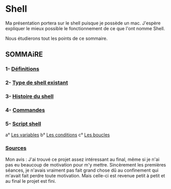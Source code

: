 # Shell

Ma présentation portera sur le shell puisque je possède un mac. J'espère expliquer le mieux possible le fonctionnement de ce que l'ont nomme Shell.

Nous étudierons tout les points de ce sommaire.

## SOMMAiRE
### 1- [Définitions](https://github.com/NemsB/Shell/blob/main/definition.md#1--quest-ce-que-le-shell-)
### 2- [Type de shell existant](https://github.com/NemsB/Shell/blob/main/typedeshell.md#type-de-shell)
### 3- [Histoire du shell](https://github.com/NemsB/Shell/blob/main/histoire.md)
### 4- [Commandes](https://github.com/NemsB/Shell/blob/main/commande.md)
### 5- [Script shell](https://github.com/NemsB/Shell/blob/main/scriptshell.md)
   a° [Les variables](https://github.com/NemsB/Shell/blob/main/variable.md#les-variables)
   b° [Les conditions](https://github.com/NemsB/Shell/blob/main/condition.md#les-conditions)
   c° [Les boucles](https://github.com/NemsB/Shell/blob/main/boucle.md#les-boucles)


### [Sources](https://github.com/NemsB/Shell/blob/main/source.md)

Mon avis : J'ai trouvé ce projet assez intéressant au final, même si je n'ai pas eu beaucoup de motivation pour m'y mettre. Sincèrement les premières séances, je n'avais vraiment pas fait grand chose dû au confinement qui m'avait fait perdre toute motivation. Mais celle-ci est revenue petit à petit et au final le projet est fini.
